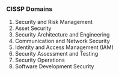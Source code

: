 ### CISSP Domains
1. Security and Risk Management
2. Asset Security
3. Security Architecture and Engineering
4. Communication and Network Security
5. Identity and Access Management (IAM)
6. Security Assessment and Testing
7. Security Operations
8. Software Development Security
